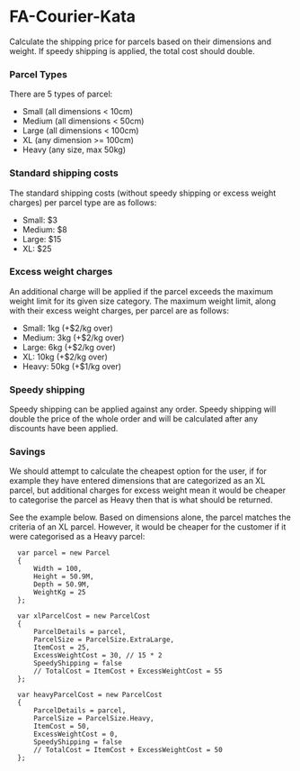 # FA-Courier-Kata
 
Calculate the shipping price for parcels based on their dimensions and weight. If speedy shipping is applied, the total cost should double.

### Parcel Types
There are 5 types of parcel: 
- Small (all dimensions < 10cm)
- Medium (all dimensions < 50cm)
- Large (all dimensions < 100cm)
- XL (any dimension >= 100cm)
- Heavy (any size, max 50kg)


### Standard shipping costs
The standard shipping costs (without speedy shipping or excess weight charges) per parcel type are as follows:
- Small: $3
- Medium: $8
- Large: $15
- XL: $25

### Excess weight charges
An additional charge will be applied if the parcel exceeds the maximum weight limit for its given size category. 
The maximum weight limit, along with their excess weight charges, per parcel are as follows:
- Small: 1kg (+$2/kg over)
- Medium: 3kg (+$2/kg over)
- Large: 6kg (+$2/kg over)
- XL: 10kg (+$2/kg over)
- Heavy: 50kg (+$1/kg over)

### Speedy shipping
Speedy shipping can be applied against any order. Speedy shipping will double the price of the whole order and will be calculated after any discounts have been applied.

### Savings
We should attempt to calculate the cheapest option for the user, if for example they have entered dimensions that are categorized as an XL parcel, but additional charges for excess weight mean it would be cheaper to categorise the parcel as Heavy then that is what should be returned.

See the example below. Based on dimensions alone, the parcel matches the criteria of an XL parcel. However, it would be cheaper for the customer if it were categorised as a Heavy parcel:

      var parcel = new Parcel
      {
          Width = 100,
          Height = 50.9M,
          Depth = 50.9M,
          WeightKg = 25
      };

      var xlParcelCost = new ParcelCost
      {
          ParcelDetails = parcel,
          ParcelSize = ParcelSize.ExtraLarge,
          ItemCost = 25,
          ExcessWeightCost = 30, // 15 * 2
          SpeedyShipping = false
          // TotalCost = ItemCost + ExcessWeightCost = 55
      };

      var heavyParcelCost = new ParcelCost
      {
          ParcelDetails = parcel,
          ParcelSize = ParcelSize.Heavy,
          ItemCost = 50,
          ExcessWeightCost = 0,
          SpeedyShipping = false
          // TotalCost = ItemCost + ExcessWeightCost = 50
      };

